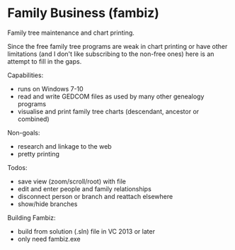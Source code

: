 # Family Business (fambiz)
Family tree maintenance and chart printing.

Since the free family tree programs are weak in chart printing or have other limitations (and I don't like subscribing to the non-free ones) here is an attempt to fill in the gaps.

Capabilities:
- runs on Windows 7-10
- read and write GEDCOM files as used by many other genealogy programs
- visualise and print family tree charts (descendant, ancestor or combined)

Non-goals:
- research and linkage to the web
- pretty printing

Todos:
- save view (zoom/scroll/root) with file
- edit and enter people and family relationships
- disconnect person or branch and reattach elsewhere
- show/hide branches

Building Fambiz:
- build from solution (.sln) file in VC 2013 or later
- only need fambiz.exe
